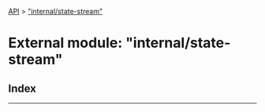 [API](../README.md) > ["internal/state-stream"](../modules/_internal_state_stream_.md)

# External module: "internal/state-stream"

## Index

---

